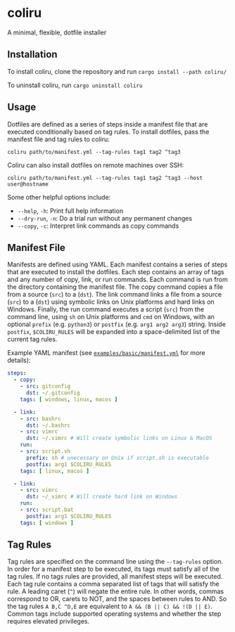 # coliru
A minimal, flexible, dotfile installer

## Installation
To install coliru, clone the repository and run `cargo install --path coliru/`

To uninstall coliru, run `cargo uninstall coliru`

## Usage
Dotfiles are defined as a series of steps inside a manifest file that are
executed conditionally based on tag rules. To install dotfiles, pass the
manifest file and tag rules to coliru:

```
coliru path/to/manifest.yml --tag-rules tag1 tag2 ^tag3
```

Coliru can also install dotfiles on remote machines over SSH:

```
coliru path/to/manifest.yml --tag-rules tag1 tag2 ^tag3 --host user@hostname
```

Some other helpful options include:

- `--help`, `-h`: Print full help information
- `--dry-run`, `-n`: Do a trial run without any permanent changes
- `--copy`, `-c`: Interpret link commands as copy commands

## Manifest File
Manifests are defined using YAML. Each manifest contains a series of steps that
are executed to install the dotfiles. Each step contains an array of tags and
any number of copy, link, or run commands. Each command is run from the
directory containing the manifest file. The copy command copies a file from a
source (`src`) to a (`dst`). The link command links a file from a source (`src`)
to a (`dst`) using symbolic links on Unix platforms and hard links on Windows.
Finally, the run command executes a script (`src`) from the command line, using
`sh` on Unix platforms and `cmd` on Windows, with an optional `prefix` (e.g.
`python3`) or `postfix` (e.g. `arg1 arg2 arg3`) string. Inside `postfix`,
`$COLIRU_RULES` will be expanded into a space-delimited list of the current tag
rules.

Example YAML manifest (see
[`examples/basic/manifest.yml`](examples/basic/manifest.yml) for more details):

```yml
steps:
  - copy:
    - src: gitconfig
      dst: ~/.gitconfig
    tags: [ windows, linux, macos ]

  - link:
    - src: bashrc
      dst: ~/.bashrc
    - src: vimrc
      dst: ~/.vimrc # Will create symbolic links on Linux & MacOS
    run:
    - src: script.sh
      prefix: sh # unecessary on Unix if script.sh is executable
      postfix: arg1 $COLIRU_RULES
    tags: [ linux, macos ]

  - link:
    - src: vimrc
      dst: ~/_vimrc # Will create hard link on Windows
    run:
    - src: script.bat
      postfix: arg1 $COLIRU_RULES
    tags: [ windows ]
```

## Tag Rules
Tag rules are specified on the command line using the `--tag-rules` option. In
order for a manifest step to be executed, its tags must satisfy all of the tag
rules. If no tags rules are provided, all manifest steps will be executed. Each
tag rule contains a comma separated list of tags that will satisfy the rule. A
leading caret (`^`) will negate the entire rule. In other words, commas
correspond to OR, carets to NOT, and the spaces between rules to AND. So the tag
rules `A B,C ^D,E` are equivalent to `A && (B || C) && !(D || E)`. Common tags
include supported operating systems and whether the step requires elevated
privileges.
